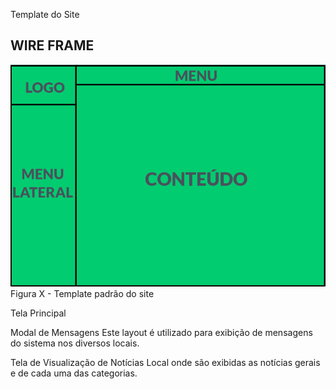 <M1>Template do Site</M1>
## WIRE FRAME
![Exemplo de wireframe](img/wireframe.png)
Figura X - Template padrão do site

Tela Principal


Modal de Mensagens
Este layout é utilizado para exibição de mensagens do sistema nos diversos locais.

Tela de Visualização de Notícias
Local onde são exibidas as notícias gerais e de cada uma das categorias.
